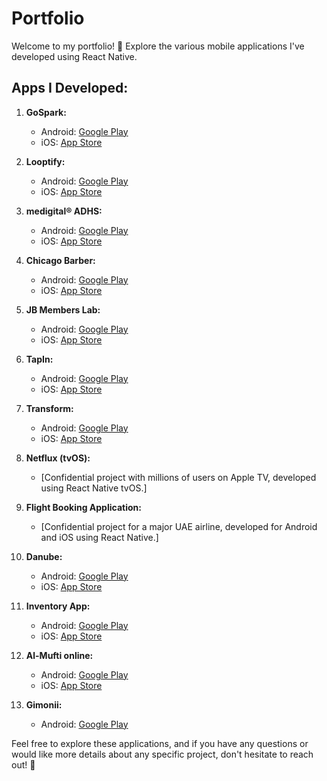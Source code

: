 # Portfolio

Welcome to my portfolio! 🚀 Explore the various mobile applications I've developed using React Native.

## Apps I Developed:

1. **GoSpark:**
   - Android: [Google Play](https://play.google.com/store/apps/details?id=pk.gospark.mobile&hl=en/)
   - iOS: [App Store](https://apps.apple.com/pk/app/gospark/id1455340873/)

2. **Looptify:**
   - Android: [Google Play](https://play.google.com/store/apps/details?id=com.looptify.looptifyapp)
   - iOS: [App Store](https://apps.apple.com/us/app/looptify/id1443666043/)

3. **medigital® ADHS:**
   - Android: [Google Play](https://play.google.com/store/apps/details?id=coach.doc.eyelevel)
   - iOS: [App Store](https://apps.apple.com/tt/app/eyelevel/id1509691528/)

4. **Chicago Barber:**
   - Android: [Google Play](https://play.google.com/store/apps/details?id=com.chicagobarbersupply.app)
   - iOS: [App Store](https://apps.apple.com/pk/app/chicago-barber-supply/id1590916738/)

5. **JB Members Lab:**
   - Android: [Google Play](https://play.google.com/store/apps/details?id=com.jbmemberslab.app&hl=en&gl=US)
   - iOS: [App Store](https://apps.apple.com/pk/app/jb-members-lab/id6446911970/)

6. **TapIn:**
   - Android: [Google Play](https://play.google.com/store/apps/details?id=com.tapin.league)
   - iOS: [App Store](https://apps.apple.com/us/app/tapin-league-management/id1474306154/)

7. **Transform:**
   - Android: [Google Play](https://play.google.com/store/apps/details?id=com.makeen.transform)
   - iOS: [App Store](https://apps.apple.com/app/id1532720388/)

8. **Netflux (tvOS):**
   - [Confidential project with millions of users on Apple TV, developed using React Native tvOS.]

9. **Flight Booking Application:**
   - [Confidential project for a major UAE airline, developed for Android and iOS using React Native.]

10. **Danube:**
    - Android: [Google Play](https://play.google.com/store/apps/details?id=com.app.danube&hl=en/)
    - iOS: [App Store](https://apps.apple.com/pk/app/danube-%20%D8%A7%D9%84%D8%AF%D8%A7%D9%86%D9%88%D8%A8/id1097703117?fbc%20lid=IwAR3_MciRSBvGLTMxpTP8GrKSGaQUHLNT8pZK2p1AfGpkEhHHSIDYxpei3%20CY/)

11. **Inventory App:**
    - Android: [Google Play](https://play.google.com/store/apps/details?id=com.sscmms)
    - iOS: [App Store](https://apps.apple.com/pk/app/ss-cmms-mobile-assistant/id1323060644/)

12. **Al-Mufti online:**
    - Android: [Google Play](https://play.google.com/store/apps/details?id=com.muftionline&hl=en/)
    - iOS: [App Store](https://apps.apple.com/pk/app/al-mufti-online/id1423748495?fbclid=IwAR3oNMUyKhbqxSeUlf_rX-1IT01qSSrsUmnC0QbP7ZfFxsGaDVHKUx8glAU/)

13. **Gimonii:**
    - Android: [Google Play](https://play.google.com/store/apps/details?id=com.gimonii/)

Feel free to explore these applications, and if you have any questions or would like more details about any specific project, don't hesitate to reach out! 🌟
